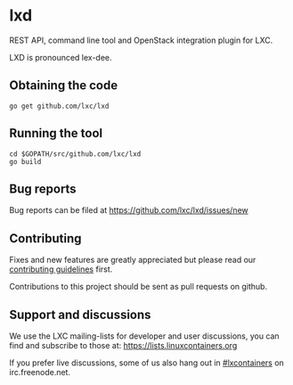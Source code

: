 # lxd

REST API, command line tool and OpenStack integration plugin for LXC.

LXD is pronounced lex-dee.

## Obtaining the code

    go get github.com/lxc/lxd

## Running the tool

    cd $GOPATH/src/github.com/lxc/lxd
    go build

## Bug reports

Bug reports can be filed at https://github.com/lxc/lxd/issues/new

## Contributing

Fixes and new features are greatly appreciated but please read our
[contributing guidelines](CONTRIBUTING.md) first.

Contributions to this project should be sent as pull requests on github.

## Support and discussions

We use the LXC mailing-lists for developer and user discussions, you can
find and subscribe to those at: https://lists.linuxcontainers.org

If you prefer live discussions, some of us also hang out in
[#lxcontainers](http://webchat.freenode.net/?channels=#lxcontainers) on irc.freenode.net.
